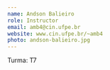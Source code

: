 ```yaml
---
name: Andson Balieiro
role: Instructor
email: amb4@cin.ufpe.br
website: www.cin.ufpe.br/~amb4
photo: andson-balieiro.jpg
---
```

Turma: T7

